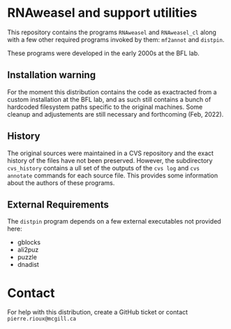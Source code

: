 
# RNAweasel and support utilities

This repository contains the programs `RNAweasel` and `RNAweasel_cl`
along with a few other required programs invoked by them: `mf2annot`
and `distpin`.

These programs were developed in the early 2000s at the BFL lab.

## Installation warning

For the moment this distribution contains the code as
exactracted from a custom installation at the BFL lab, and as
such still contains a bunch of hardcoded filesystem paths
specific to the original machines. Some cleanup and adjustements
are still necessary and forthcoming (Feb, 2022).

## History

The original sources were maintained in a CVS repository and the
exact history of the files have not been preserved. However,
the subdirectory `cvs_history` contains a ull set of the outputs
of the `cvs log` and `cvs annotate` commands for each source file.
This provides some information about the authors of these programs.

## External Requirements

The `distpin` program depends on a few external executables not
provided here:

* gblocks
* ali2puz
* puzzle
* dnadist

# Contact

For help with this distribution, create a GitHub ticket or
contact `pierre.rioux@mcgill.ca`

